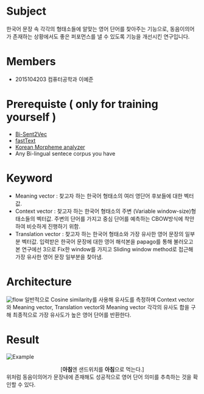# Subject

한국어 문장 속 각각의 형태소들에 알맞는 영어 단어를 찾아주는 기능으로, 동음이의어가 존재하는 상황에서도 좋은 퍼포먼스를 낼 수 있도록 기능을 개선시킨 연구입니다.

# Members

- 2015104203 컴퓨터공학과 이예준

# Prerequiste ( only for training yourself )

- [Bi-Sent2Vec](https://github.com/epfml/Bi-Sent2Vec)
- [fastText](https://github.com/facebookresearch/fastText/tree/master/python)
- [Korean Morpheme analyzer](https://github.com/kakao/khaiii)
- Any Bi-lingual sentece corpus you have

# Keyword

- Meaning vector : 찾고자 하는 한국어 형태소의 여러 영단어 후보들에 대한 벡터값.
- Context vector : 찾고자 하는 한국어 형태소의 주변 (Variable window-size)형태소들의 벡터값. 주변의 단어를 가지고 중심 단어를 예측하는 CBOW방식에 착안하여 비슷하게 진행하기 위함.
- Translation vector : 찾고자 하는 한국어 형태소와 가장 유사한 영어 문장의 일부분 벡터값. 입력받은 한국어 문장에 대한 영어 해석본을 papago를 통해 불러오고 본 연구에선 3으로 Fix한 window를 가지고 Sliding window method로 접근해 가장 유사한 영어 문장 일부분을 찾아냄.

# Architecture

![flow](https://user-images.githubusercontent.com/51117133/130407025-c80e4a2b-f2e4-4b81-a9b4-1cec251a2c56.png)
일반적으로 Cosine similarity를 사용해 유사도를 측정하며 Context vector와 Meaning vector, Translation vector와 Meaning vector 각각의 유사도 합을 구해 최종적으로 가장 유사도가 높은 영어 단어를 반환한다.

# Result

![Example](https://user-images.githubusercontent.com/51117133/130407688-9bacdf63-1d48-40f4-a4c7-be04c7c3ea11.png)

<center>[<b>아침</b>엔 샌드위치를 <b>아침</b>으로 먹는다.]</center>
위처럼 동음이의어가 문장내에 존재해도 성공적으로 영어 단어 의미를 추측하는 것을 확인할 수 있다.
